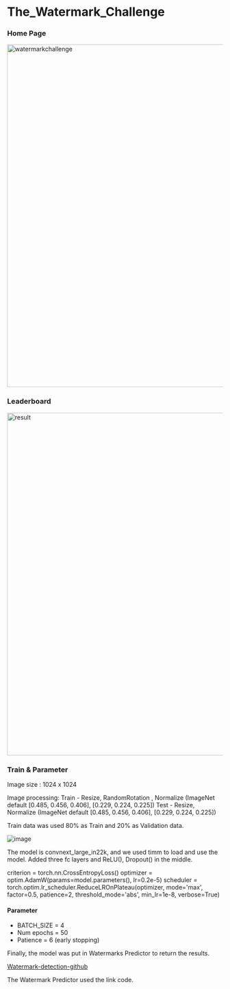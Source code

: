# The_Watermark_Challenge

### Home Page
<img width="800" alt="watermarkchallenge" src="https://github.com/nuwana9876/The_Watermark_Challenge/assets/78463348/9cb1c291-a656-467c-b94a-c2013fba61ef">

### Leaderboard
<img width="800" alt="result" src="https://github.com/nuwana9876/The_Watermark_Challenge/assets/78463348/ed0b33c9-d8ff-4e26-ba35-825f794b3141">

### Train & Parameter

Image size : 1024 x 1024

Image processing:
Train - Resize, RandomRotation , Normalize (ImageNet default [0.485, 0.456, 0.406], [0.229, 0.224, 0.225])
Test - Resize, Normalize (ImageNet default [0.485, 0.456, 0.406], [0.229, 0.224, 0.225])

Train data was used 80% as Train and 20% as Validation data.

![image](https://github.com/nuwana9876/The_Watermark_Challenge/assets/78463348/64521294-157b-49ce-b20e-8a37021c280f)

The model is convnext_large_in22k, and we used timm to load and use the model.
Added three fc layers and ReLU(), Dropout() in the middle.

criterion = torch.nn.CrossEntropyLoss()
optimizer = optim.AdamW(params=model.parameters(), lr=0.2e-5)
scheduler = torch.optim.lr_scheduler.ReduceLROnPlateau(optimizer, mode='max', factor=0.5, patience=2, threshold_mode='abs', min_lr=1e-8, verbose=True)

#### Parameter
- BATCH_SIZE = 4
- Num epochs = 50
- Patience = 6 (early stopping)

Finally, the model was put in Watermarks Predictor to return the results.

[Watermark-detection-github](https://github.com/boomb0om/watermark-detection)

The Watermark Predictor used the link code.
